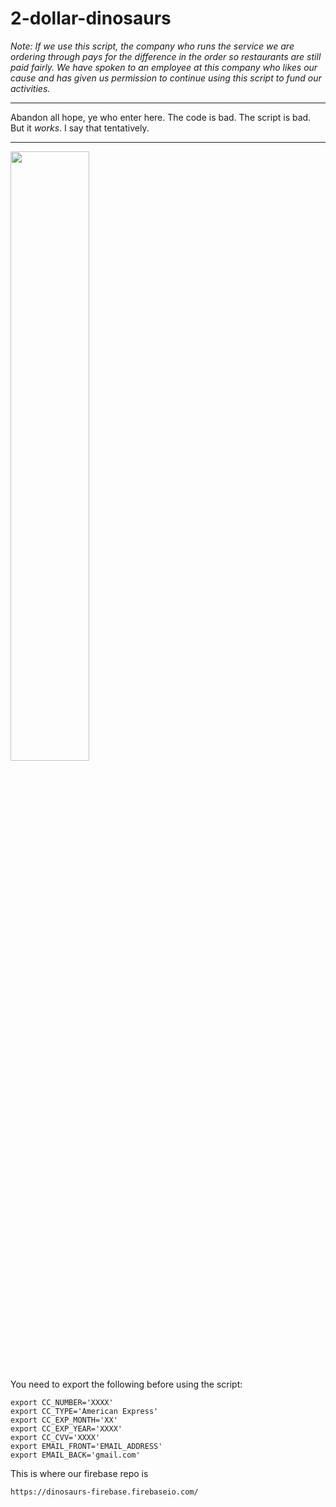 # 2-dollar-dinosaurs

*Note: If we use this script, the company who runs the service we are ordering through pays for the difference in the order so restaurants are still paid fairly. We have spoken to an employee at this company who likes our cause and has given us permission to continue using this script to fund our activities.*

---

Abandon all hope, ye who enter here. The code is bad. The script is
bad. But it _works_. I say that tentatively.

---

<img src="https://raw.githubusercontent.com/hackedu/dinosaurs/master/restaurant_dinosaur.png" width="50%">

You need to export the following before using the script:

```
export CC_NUMBER='XXXX'
export CC_TYPE='American Express'
export CC_EXP_MONTH='XX'
export CC_EXP_YEAR='XXXX'
export CC_CVV='XXXX'
export EMAIL_FRONT='EMAIL_ADDRESS'
export EMAIL_BACK='gmail.com'
```

This is where our firebase repo is

`https://dinosaurs-firebase.firebaseio.com/`
